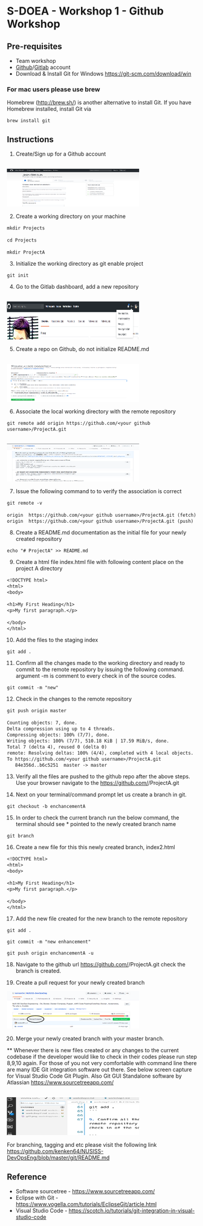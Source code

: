 # S-DOEA - Workshop 1 - Github Workshop

## Pre-requisites 
* Team workshop
* [Github](https://github.com/)/[Gitlab](https://about.gitlab.com/) account
* Download & Install Git for Windows https://git-scm.com/download/win

### For mac users please use brew 

Homebrew (http://brew.sh/) is another alternative to install Git. If you have Homebrew installed, install Git via

```
brew install git
```

## Instructions

1. Create/Sign up for a Github account
<br>
<img style="width:350px;height:100px; float: center;" src="./screens/git1.png"/>
<br>

2. Create a working directory on your machine

```
mkdir Projects

cd Projects

mkdir ProjectA

```
3. Initialize the working directory as git enable project

```
git init
```

4. Go to the Gitlab dashboard, add a new repository
<br>
<img style="width:350px;height:100px; float: center;" src="./screens/git2.png"/>
<br>


5. Create a repo on Github, do not initialize README.md
<br>
<img style="width:350px;height:100px; float: center;" src="./screens/git3.png"/>
<br>

6. Associate the local working directory with the remote repository

```
git remote add origin https://github.com/<your github username>/ProjectA.git
```

<br>
<img style="width:350px;height:100px; float: center;" src="./screens/git4.png"/>
<br>

7. Issue the following command to to verify the association is correct

```
git remote -v

origin	https://github.com/<your github username>/ProjectA.git (fetch)
origin	https://github.com/<your github username>/ProjectA.git (push)
```

8. Create a README.md documentation as the initial file for your newly created repository

```
echo "# ProjectA" >> README.md
```

9. Create a html file index.html file with following content place on the project A directory

```
<!DOCTYPE html>
<html>
<body>

<h1>My First Heading</h1>
<p>My first paragraph.</p>

</body>
</html>
```

10. Add the files to the staging index

```
git add .
```

11. Confirm all the changes made to the working directory and ready to commit to the remote repository by issuing the following command. argument -m is comment to every check in of the source codes.

```
git commit -m "new"
```

12. Check in the changes to the remote repository

```
git push origin master

Counting objects: 7, done.
Delta compression using up to 4 threads.
Compressing objects: 100% (7/7), done.
Writing objects: 100% (7/7), 510.18 KiB | 17.59 MiB/s, done.
Total 7 (delta 4), reused 0 (delta 0)
remote: Resolving deltas: 100% (4/4), completed with 4 local objects.
To https://github.com/<your github username>/ProjectA.git
   84e356d..b6c5251  master -> master
```

13. Verify all the files are pushed to the github repo after the above steps. Use your browser navigate to the https://github.com/<your github username>/ProjectA.git

14. Next on your terminal/command prompt let us create a branch in git.

```
git checkout -b enchancementA
```

15. In order to check the current branch run the below command, the terminal should see * pointed to the newly created branch name

```
git branch
```

16. Create a new file for this this newly created branch, index2.html

```
<!DOCTYPE html>
<html>
<body>

<h1>My First Heading</h1>
<p>My first paragraph.</p>

</body>
</html>
```

17. Add the new file created for the new branch to the remote repository

```
git add .
```

```
git commit -m "new enhancement"
```

```
git push origin enchancementA -u
```

18. Navigate to the github url https://github.com/<your github username>/ProjectA.git check the branch is created.

19. Create a pull request for your newly created branch

<img style="width:350px;height:100px; float: center;" src="./screens/git6.png"/>

20. Merge your newly created branch with your master branch.


** Whenever there is new files created or any changes to the current codebase if the developer would like to check in their codes please run step 8,9,10 again. For those of you not very comfortable with command line there are many IDE Git integration software out there. See below screen capture for Visual Studio Code Git Plugin. Also Git GUI Standalone software by Atlassian https://www.sourcetreeapp.com/

<br>
<img style="width:350px;height:100px; float: center;" src="./screens/git5.png"/>
<br>


For branching, tagging and etc please visit the following link https://github.com/kenken64/NUSISS-DevOpsEng/blob/master/git/README.md


## Reference
* Software sourcetree - https://www.sourcetreeapp.com/
* Eclipse with Git - https://www.vogella.com/tutorials/EclipseGit/article.html
* Visual Studio Code - https://scotch.io/tutorials/git-integration-in-visual-studio-code
